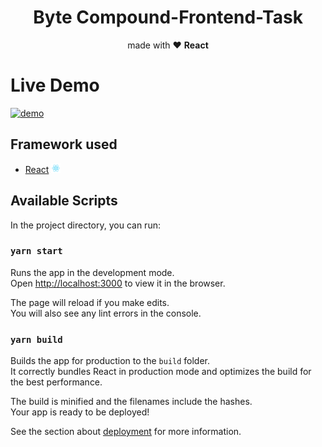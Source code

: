 <h1 align="center"><strong>Byte Compound-Frontend-Task</strong></h1>

<p align="center"> made with  ❤️ <strong>React </strong></p>

# Live Demo

[![demo](https://img.shields.io/badge/demo-Hit_Me-orange)](https://byte-compound-frontend-task.vercel.app/)

## Framework used

- [React](https://reactjs.org/) <code><img height="15" src="https://raw.githubusercontent.com/github/explore/80688e429a7d4ef2fca1e82350fe8e3517d3494d/topics/react/react.png"></code>

## Available Scripts

In the project directory, you can run:

### `yarn start`

Runs the app in the development mode.\
Open [http://localhost:3000](http://localhost:3000) to view it in the browser.

The page will reload if you make edits.\
You will also see any lint errors in the console.

### `yarn build`

Builds the app for production to the `build` folder.\
It correctly bundles React in production mode and optimizes the build for the best performance.

The build is minified and the filenames include the hashes.\
Your app is ready to be deployed!

See the section about [deployment](https://facebook.github.io/create-react-app/docs/deployment) for more information.
